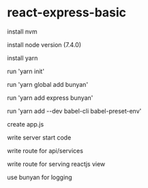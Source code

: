 # react-express-basic

install nvm

install node version (7.4.0) 

install yarn

run 'yarn init'

run 'yarn global add bunyan'

run 'yarn add express bunyan'

run 'yarn add --dev babel-cli babel-preset-env'

create app.js

write server start code

write route for api/services

write route for serving reactjs view

use bunyan for logging

